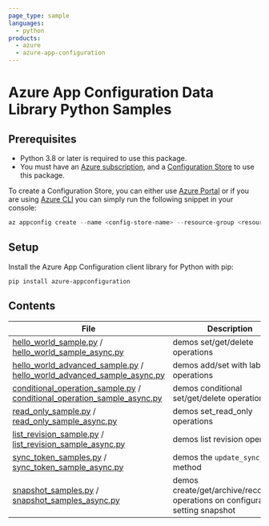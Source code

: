```yaml
---
page_type: sample
languages:
  - python
products:
  - azure
  - azure-app-configuration
---
```


# Azure App Configuration Data Library Python Samples

## Prerequisites

* Python 3.8 or later is required to use this package.
* You must have an [Azure subscription][azure_sub], and a [Configuration Store][configuration_store] to use this package.

To create a Configuration Store, you can either use [Azure Portal](https://ms.portal.azure.com/#create/Microsoft.Azconfig) or if you are using [Azure CLI][azure_cli] you can simply run the following snippet in your console:

```Powershell
az appconfig create --name <config-store-name> --resource-group <resource-group-name> --location eastus
```

## Setup

Install the Azure App Configuration client library for Python with pip:

```commandline
pip install azure-appconfiguration
```

## Contents

| File | Description |
|-------------|-------------|
| [hello_world_sample.py][hello_world_sample] / [hello_world_sample_async.py][hello_world_sample_async]       | demos set/get/delete operations |
| [hello_world_advanced_sample.py][hello_world_advanced_sample] / [hello_world_advanced_sample_async.py][hello_world_advanced_sample_async] | demos add/set with label/list operations |
| [conditional_operation_sample.py][conditional_operation_sample] / [conditional_operation_sample_async.py][conditional_operation_sample_async] | demos conditional set/get/delete operations |
| [read_only_sample.py][read_only_sample] / [read_only_sample_async.py][read_only_sample_async] | demos set_read_only operations |
| [list_revision_sample.py][list_revision_sample] / [list_revision_sample_async.py][list_revision_sample_async] | demos list revision operations |
| [sync_token_samples.py][sync_token_samples] / [sync_token_sample_async.py][sync_token_sample_async] | demos the `update_sync_token` method |
| [snapshot_samples.py][snapshot_samples] / [snapshot_samples_async.py][snapshot_samples_async] | demos create/get/archive/recover/list operations on configuration setting snapshot |

<!-- LINKS -->
[azure_sub]: https://azure.microsoft.com/free/
[azure_cli]: https://docs.microsoft.com/cli/azure
[configuration_store]: https://azure.microsoft.com/services/app-configuration/
[hello_world_sample]: https://github.com/Azure/azure-sdk-for-python/blob/main/sdk/appconfiguration/azure-appconfiguration/samples/hello_world_sample.py
[hello_world_sample_async]: https://github.com/Azure/azure-sdk-for-python/blob/main/sdk/appconfiguration/azure-appconfiguration/samples/hello_world_sample_async.py
[hello_world_advanced_sample]: https://github.com/Azure/azure-sdk-for-python/blob/main/sdk/appconfiguration/azure-appconfiguration/samples/hello_world_advanced_sample.py
[hello_world_advanced_sample_async]: https://github.com/Azure/azure-sdk-for-python/blob/main/sdk/appconfiguration/azure-appconfiguration/samples/hello_world_advanced_sample_async.py
[conditional_operation_sample]: https://github.com/Azure/azure-sdk-for-python/blob/main/sdk/appconfiguration/azure-appconfiguration/samples/conditional_operation_sample.py
[conditional_operation_sample_async]: https://github.com/Azure/azure-sdk-for-python/blob/main/sdk/appconfiguration/azure-appconfiguration/samples/conditional_operation_sample_async.py
[read_only_sample]: https://github.com/Azure/azure-sdk-for-python/blob/main/sdk/appconfiguration/azure-appconfiguration/samples/read_only_sample.py
[read_only_sample_async]: https://github.com/Azure/azure-sdk-for-python/blob/main/sdk/appconfiguration/azure-appconfiguration/samples/read_only_sample_async.py
[list_revision_sample]: https://github.com/Azure/azure-sdk-for-python/blob/main/sdk/appconfiguration/azure-appconfiguration/samples/list_revision_sample.py
[list_revision_sample_async]: https://github.com/Azure/azure-sdk-for-python/blob/main/sdk/appconfiguration/azure-appconfiguration/samples/list_revision_sample_async.py
[sync_token_samples]: https://github.com/Azure/azure-sdk-for-python/blob/main/sdk/appconfiguration/azure-appconfiguration/samples/sync_token_samples.py
[sync_token_sample_async]: https://github.com/Azure/azure-sdk-for-python/blob/main/sdk/appconfiguration/azure-appconfiguration/samples/sync_token_samples_async.py
[snapshot_samples]: https://github.com/Azure/azure-sdk-for-python/blob/main/sdk/appconfiguration/azure-appconfiguration/samples/snapshot_samples.py
[snapshot_samples_async]: https://github.com/Azure/azure-sdk-for-python/blob/main/sdk/appconfiguration/azure-appconfiguration/samples/snapshot_samples_async.py
